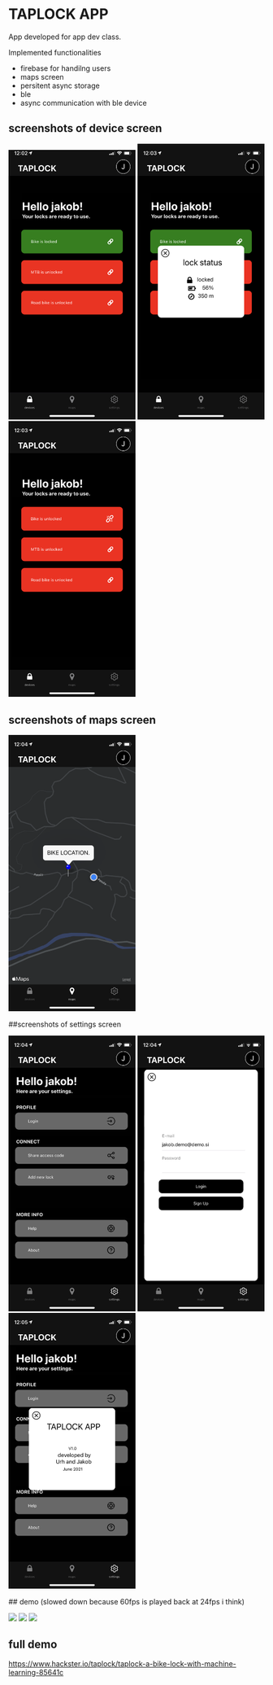 # TAPLOCK APP

App developed for app dev class. 

Implemented functionalities

* firebase for handilng users
* maps screen 
* persitent async storage
* ble
* async communication with ble device

## screenshots of device screen
<p float="center">
  <img src="/screenshots/IMG_0401.jpg" width="250" />
  <img src="/screenshots/IMG_0402.PNG" width="250" /> 
  <img src="/screenshots/IMG_0403.PNG" width="250" />
</p>

## screenshots of maps screen
<p float="center">
  <img src="/screenshots/IMG_0405.PNG" width="250" />
</p>

##screenshots of settings screen 
<p float="center">
  <img src="/screenshots/IMG_0406.PNG" width="250" />
  <img src="/screenshots/IMG_0407.PNG" width="250" /> 
  <img src="/screenshots/IMG_0408.PNG" width="250" />
</p>
## demo 
(slowed down because 60fps is played back at 24fps i think)
<p float="center">
  <img src=https://user-images.githubusercontent.com/52485152/122726991-d9623d00-d276-11eb-8aeb-d9d079fa1451.mp4 width="250" />
  <img src=https://user-images.githubusercontent.com/52485152/122727005-dc5d2d80-d276-11eb-9010-b0a92dc3b4b4.mp4 width="250" /> 
  <img src=https://user-images.githubusercontent.com/52485152/122727006-de26f100-d276-11eb-87b4-4398a951f1c4.mp4 width="250" />
</p>

## full demo 
https://www.hackster.io/taplock/taplock-a-bike-lock-with-machine-learning-85641c











